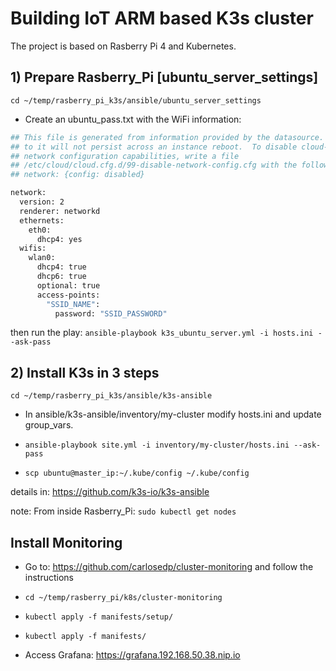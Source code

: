 # Building IoT ARM based K3s cluster

The project is based on Rasberry Pi 4 and Kubernetes.

## 1) Prepare Rasberry_Pi  [ubuntu_server_settings]

```cd ~/temp/rasberry_pi_k3s/ansible/ubuntu_server_settings```

- Create an ubuntu_pass.txt with the WiFi information:

```bash
## This file is generated from information provided by the datasource.  Changes
## to it will not persist across an instance reboot.  To disable cloud-init's
## network configuration capabilities, write a file
## /etc/cloud/cloud.cfg.d/99-disable-network-config.cfg with the following:
## network: {config: disabled}

network:
  version: 2
  renderer: networkd
  ethernets:
    eth0:
      dhcp4: yes
  wifis:
    wlan0:
      dhcp4: true
      dhcp6: true
      optional: true
      access-points: 
        "SSID_NAME":
          password: "SSID_PASSWORD"

```

then run the play: ```ansible-playbook k3s_ubuntu_server.yml -i hosts.ini --ask-pass```

## 2) Install K3s in 3 steps

```cd ~/temp/rasberry_pi_k3s/ansible/k3s-ansible```

- In ansible/k3s-ansible/inventory/my-cluster modify hosts.ini and update group_vars.

- ```ansible-playbook site.yml -i inventory/my-cluster/hosts.ini --ask-pass```

- ```scp ubuntu@master_ip:~/.kube/config ~/.kube/config```

details in: <https://github.com/k3s-io/k3s-ansible>

note: From inside Rasberry_Pi: ```sudo kubectl get nodes```

## Install Monitoring

- Go to: <https://github.com/carlosedp/cluster-monitoring> and follow the instructions

- ```cd ~/temp/rasberry_pi/k8s/cluster-monitoring```

- ```kubectl apply -f manifests/setup/```
- ```kubectl apply -f manifests/```

- Access Grafana: <https://grafana.192.168.50.38.nip.io>
